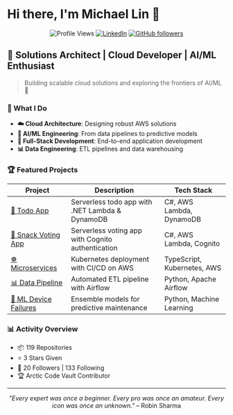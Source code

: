 # Hi there, I'm Michael Lin 👋

<div align="center">

![Profile Views](https://komarev.com/ghpvc/?username=michlin0825&color=blue&style=flat-square)
[![LinkedIn](https://img.shields.io/badge/LinkedIn-Connect-blue?style=flat-square&logo=linkedin)](https://www.linkedin.com/in/michaeltwlin/)
[![GitHub followers](https://img.shields.io/github/followers/michlin0825?label=Follow&style=flat-square&logo=github)](https://github.com/michlin0825)

</div>

## 🚀 Solutions Architect | Cloud Developer | AI/ML Enthusiast

> Building scalable cloud solutions and exploring the frontiers of AI/ML 🌟

### 🎯 What I Do
- **☁️ Cloud Architecture**: Designing robust AWS solutions
- **🤖 AI/ML Engineering**: From data pipelines to predictive models  
- **🔧 Full-Stack Development**: End-to-end application development
- **📊 Data Engineering**: ETL pipelines and data warehousing

### 🏆 Featured Projects

| Project | Description | Tech Stack |
|---------|-------------|------------|
| [🎯 Todo App](https://github.com/michlin0825/TodoListApp_Lambda_Public) | Serverless todo app with .NET Lambda & DynamoDB | C#, AWS Lambda, DynamoDB |
| [🍿 Snack Voting App](https://github.com/michlin0825/SnackVotingApp_Cognito_2025-07-27) | Serverless voting app with Cognito authentication | C#, AWS Lambda, Cognito |
| [☸️ Microservices](https://github.com/michlin0825/CDND-Udagram-Review) | Kubernetes deployment with CI/CD on AWS | TypeScript, Kubernetes, AWS |
| [📊 Data Pipeline](https://github.com/michlin0825/DEND-Project-5-Data-Pipeline) | Automated ETL pipeline with Airflow | Python, Apache Airflow |
| [🤖 ML Device Failures](https://github.com/michlin0825/MLND-Project-Capstone-Predicting-Device-Failures) | Ensemble models for predictive maintenance | Python, Machine Learning |

### 📊 Activity Overview

- 📦 119 Repositories
- ⭐ 3 Stars Given  
- 👥 20 Followers | 133 Following
- 🏆 Arctic Code Vault Contributor

---

<div align="center">

*"Every expert was once a beginner. Every pro was once an amateur. Every icon was once an unknown."* – Robin Sharma

</div>
